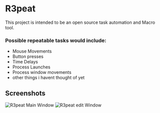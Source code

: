 # R3peat
 
This project is intended to be an open source task automation and Macro tool. 

### Possible repeatable tasks would include:
- Mouse Movements
- Button presses
- Time Delays
- Process Launches
- Process window movements
- other things i havent thought of yet

## Screenshots
![R3peat Main Window](https://user-images.githubusercontent.com/41876584/229395825-58752218-3067-4057-9076-46b894a65124.png)
![R3peat edit Window](https://user-images.githubusercontent.com/41876584/229395827-c5a1b441-0faf-4fbf-b3b5-dcf0003b9343.png)
